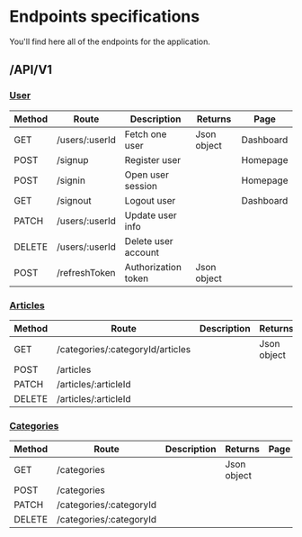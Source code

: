 # Endpoints specifications

You'll find here all of the endpoints for the application.

## /API/V1

### <u>User</u>

| Method | Route          | Description         | Returns     | Page      |
| ------ | -------------- | ------------------- | ----------- | --------- |
| GET    | /users/:userId | Fetch one user      | Json object | Dashboard |
| POST   | /signup        | Register user       |             | Homepage  |
| POST   | /signin        | Open user session   |             | Homepage  |
| GET    | /signout       | Logout user         |             | Dashboard |
| PATCH  | /users/:userId | Update user info    |             |           |
| DELETE | /users/:userId | Delete user account |             |           |
| POST   | /refreshToken  | Authorization token | Json object |           |

### <u>Articles</u>

| Method | Route                            | Description | Returns     | Page |
| ------ | -------------------------------- | ----------- | ----------- | ---- |
| GET    | /categories/:categoryId/articles |             | Json object |      |
| POST   | /articles                        |             |             |      |
| PATCH  | /articles/:articleId             |             |             |      |
| DELETE | /articles/:articleId             |             |             |      |

### <u>Categories</u>

| Method | Route                   | Description | Returns     | Page |
| ------ | ----------------------- | ----------- | ----------- | ---- |
| GET    | /categories             |             | Json object |      |
| POST   | /categories             |             |             |      |
| PATCH  | /categories/:categoryId |             |             |      |
| DELETE | /categories/:categoryId |             |             |      |
